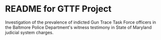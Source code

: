 # README for GTTF Project

Investigation of the prevalence of indicted Gun Trace Task Force officers in the Baltmore Police Department's witness testimony in State of Maryland judicial system charges.
